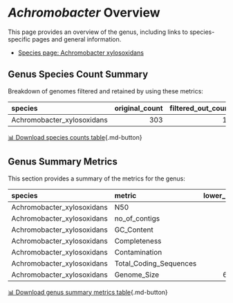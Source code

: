 # *Achromobacter* Overview
This page provides an overview of the genus, including links to species-specific pages and general information.

- [Species page: Achromobacter xylosoxidans](Achromobacter_xylosoxidans/index.md)
## Genus Species Count Summary
Breakdown of genomes filtered and retained by using these metrics:

| species                    |   original_count |   filtered_out_count |   final_count |
|:---------------------------|-----------------:|---------------------:|--------------:|
| Achromobacter_xylosoxidans |              303 |                   14 |           289 |


[📊 Download species counts table](species_counts.csv){.md-button}
## Genus Summary Metrics
This section provides a summary of the metrics for the genus:

| species                    | metric                 |   lower_bounds |   upper_bounds |
|:---------------------------|:-----------------------|---------------:|---------------:|
| Achromobacter_xylosoxidans | N50                    |    33000       |      nan       |
| Achromobacter_xylosoxidans | no_of_contigs          |      nan       |      450       |
| Achromobacter_xylosoxidans | GC_Content             |       65       |       69       |
| Achromobacter_xylosoxidans | Completeness           |       91       |      nan       |
| Achromobacter_xylosoxidans | Contamination          |      nan       |       10       |
| Achromobacter_xylosoxidans | Total_Coding_Sequences |     5600       |     6900       |
| Achromobacter_xylosoxidans | Genome_Size            |        6.2e+06 |        7.4e+06 |


[📊 Download genus summary metrics table](genus_summary_metrics.csv){.md-button}
